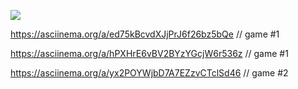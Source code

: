 <a href="https://codeclimate.com/github/Gudvviin/frontend-project-lvl1/maintainability"><img src="https://api.codeclimate.com/v1/badges/9516922a0c070c4d257c/maintainability" /></a>

https://asciinema.org/a/ed75kBcvdXJjPrJ6f26bz5bQe // game #1

https://asciinema.org/a/hPXHrE6vBV2BYzYGcjW6r536z // game #1

https://asciinema.org/a/yx2POYWjbD7A7EZzvCTclSd46 // game #2
